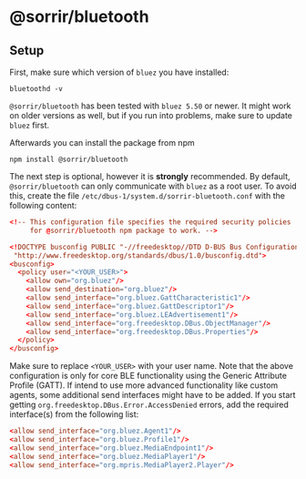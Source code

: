 # @sorrir/bluetooth

## Setup

First, make sure which version of `bluez` you have installed:
```console
bluetoothd -v
```
`@sorrir/bluetooth` has been tested with `bluez 5.50` or newer. It might work on older versions as well, but if you run into problems, make sure to update `bluez` first.

Afterwards you can install the package from npm
```console
npm install @sorrir/bluetooth
```
The next step is optional, however it is **strongly** recommended. By default, `@sorrir/bluetooth` can only communicate with `bluez` as a root user. To avoid this, create the file `/etc/dbus-1/system.d/sorrir-bluetooth.conf` with the following content:
```conf
<!-- This configuration file specifies the required security policies
     for @sorrir/bluetooth npm package to work. -->

<!DOCTYPE busconfig PUBLIC "-//freedesktop//DTD D-BUS Bus Configuration 1.0//EN"
 "http://www.freedesktop.org/standards/dbus/1.0/busconfig.dtd">
<busconfig>
  <policy user="<YOUR_USER>">
    <allow own="org.bluez"/>
    <allow send_destination="org.bluez"/>
    <allow send_interface="org.bluez.GattCharacteristic1"/>
    <allow send_interface="org.bluez.GattDescriptor1"/>
    <allow send_interface="org.bluez.LEAdvertisement1"/>
    <allow send_interface="org.freedesktop.DBus.ObjectManager"/>
    <allow send_interface="org.freedesktop.DBus.Properties"/>
  </policy>
</busconfig>
```
Make sure to replace `<YOUR_USER>` with your user name. Note that the above configuration is only for core BLE functionality using the Generic Attribute Profile (GATT). If intend to use more advanced functionality like custom agents, some additional send interfaces might have to be added. If you start getting `org.freedesktop.DBus.Error.AccessDenied` errors, add the required interface(s) from the following list:
```conf
<allow send_interface="org.bluez.Agent1"/>
<allow send_interface="org.bluez.Profile1"/>
<allow send_interface="org.bluez.MediaEndpoint1"/>
<allow send_interface="org.bluez.MediaPlayer1"/>
<allow send_interface="org.mpris.MediaPlayer2.Player"/>
```

